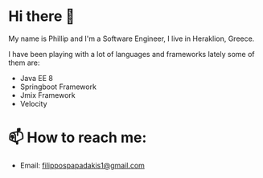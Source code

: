 # Hi there 👋

<!--
**phrp720/phrp720** is a ✨ _special_ ✨ repository because its `README.md` (this file) appears on your GitHub profile.

Here are some ideas to get you started:

- 🔭 I’m currently working on ...
- 🌱 I’m currently learning ...
- 👯 I’m looking to collaborate on ...
- 🤔 I’m looking for help with ...
- 💬 Ask me about ...
- 📫 How to reach me: ...
- 😄 Pronouns: ...
- ⚡ Fun fact: ...
-->

My name is Phillip and I'm a Software Engineer, I live in Heraklion, Greece.

I have been playing with a lot of languages and frameworks lately some of them are:

- Java EE 8
- Springboot Framework
- Jmix Framework
- Velocity
# 📫 How to reach me:

- Email: [filippospapadakis1@gmail.com](mailto:filippospapadakis1@gmail.com)
